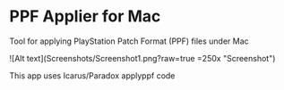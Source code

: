 PPF Applier for Mac
===================

Tool for applying PlayStation Patch Format (PPF) files under Mac

![Alt text](Screenshots/Screenshot1.png?raw=true =250x "Screenshot")

This app uses Icarus/Paradox applyppf code